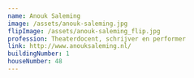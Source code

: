 ```yaml
---
name: Anouk Saleming
image: /assets/anouk-saleming.jpg
flipImage: /assets/anouk-saleming_flip.jpg
profession: Theaterdocent, schrijver en performer
link: http://www.anouksaleming.nl/
buildingNumber: 1
houseNumber: 48
---
```


